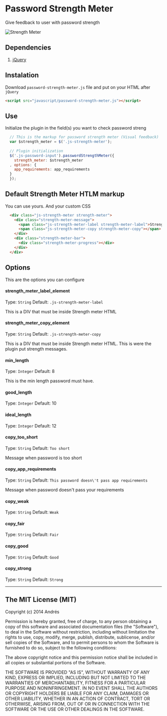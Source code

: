 Password Strength Meter
=======================

Give feedback to user with password strength

![Strength Meter](https://f.cloud.github.com/assets/49499/2447754/9d3cc38c-ae9c-11e3-947e-dce7c32da441.png)

## Dependencies
1. [jQuery](http://jquery.com/)

## Instalation
Download `password-strength-meter.js` file and put on your HTML after `jQuery`
``` html
<script src="javascript/password-strength-meter.js"></script>
```
## Use
Initialize the plugin in the field(s) you want to check password streng
``` javascript
  // This is the markup for password strength meter (Visual feedback)
  var $strength_meter = $('.js-strength-meter');
  
  // Plugin initialization
  $('.js-password-input').passwordStrengthMeter({
    strength_meter: $strength_meter
  , options: {
    app_requirements: app_requirements
  }
  });
```

## Default Strength Meter HTLM markup
You can use yours. And your custom CSS
``` html
  <div class="js-strength-meter strength-meter">
    <div class="strength-meter-message">
      <span class="js-strength-meter-label strength-meter-label">Strength </span>
      <span class="js-strength-meter-copy strength-meter-copy"></span>
    </div>
    <div class="strength-meter-bar">
      <div class="strength-meter-progress"></div>
    </div>
  </div>
```

## Options
This are the options you can configure

#### strength_meter_label_element
Type: `String`
Default: `.js-strength-meter-label`

This is a DIV that must be inside Strength meter HTML

#### strength_meter_copy_element
Type: `String`
Default: `.js-strength-meter-copy`

This is a DIV that must be inside Strength meter HTML. This is were the plugin put strength messages.

#### min_length
Type: `Integer`
Default: 8

This is the min length password must have. 

#### good_length
Type: `Integer`
Default: 10

#### ideal_length
Type: `Integer`
Default: 12

#### copy_too_short
Type: `String`
Default: `Too short`

Message when password is too short

#### copy_app_requirements
Type: `String`
Default: `This password doesn\'t pass app requirements`

Message when password doesn't pass your requirements

#### copy_weak
Type: `String`
Default: `Weak`

#### copy_fair
Type: `String`
Default: `Fair`

#### copy_good
Type: `String`
Default: `Good`

#### copy_strong
Type: `String`
Default: `Strong`


*****

## The MIT License (MIT)

Copyright (c) 2014 Andrés

Permission is hereby granted, free of charge, to any person obtaining a copy
of this software and associated documentation files (the "Software"), to deal
in the Software without restriction, including without limitation the rights
to use, copy, modify, merge, publish, distribute, sublicense, and/or sell
copies of the Software, and to permit persons to whom the Software is
furnished to do so, subject to the following conditions:

The above copyright notice and this permission notice shall be included in all
copies or substantial portions of the Software.

THE SOFTWARE IS PROVIDED "AS IS", WITHOUT WARRANTY OF ANY KIND, EXPRESS OR
IMPLIED, INCLUDING BUT NOT LIMITED TO THE WARRANTIES OF MERCHANTABILITY,
FITNESS FOR A PARTICULAR PURPOSE AND NONINFRINGEMENT. IN NO EVENT SHALL THE
AUTHORS OR COPYRIGHT HOLDERS BE LIABLE FOR ANY CLAIM, DAMAGES OR OTHER
LIABILITY, WHETHER IN AN ACTION OF CONTRACT, TORT OR OTHERWISE, ARISING FROM,
OUT OF OR IN CONNECTION WITH THE SOFTWARE OR THE USE OR OTHER DEALINGS IN THE
SOFTWARE.

